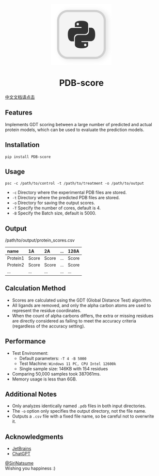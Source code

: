<div align="center">
     <img alt="img.jpg" height="200" src="avatar.png" width="200"/>
</div>
<h1 align="center">PDB-score</h1>

[中文文档请点击](readme-zh.md)

## Features
Implements GDT scoring between a large number of predicted and actual protein models, which can be used to evaluate the prediction models.

## Installation
```
pip install PDB-score
```

## Usage
```aiignore
psc -c /path/to/control -t /path/to/treatment -o /path/to/output
```
- `-c` Directory where the experimental PDB files are stored.
- `-t` Directory where the predicted PDB files are stored.
- `-o` Directory for saving the output scores.
- `-T` Specify the number of cores, default is 4.
- `-B` Specify the Batch size, default is 5000.

## Output
/path/to/output/protein_scores.csv

| name     | 1A    | 2A    | ... | 128A  |
|:---------|:------|:------|:----|:------|
| Protein1 | Score | Score | ... | Score |
| Protein2 | Score | Score | ... | Score |
| ...      | ...   | ...   | ... | ...   |

## Calculation Method
- Scores are calculated using the GDT (Global Distance Test) algorithm.
- All ligands are removed, and only the alpha carbon atoms are used to represent the residue coordinates.
- When the count of alpha carbons differs, the extra or missing residues are directly considered as failing to meet the accuracy criteria (regardless of the accuracy setting).

## Performance
- Test Environment:
  - Default parameters: `-T 4 -B 5000`
  - Test Machine: `Windows 11 PC, CPU Intel 12600k`
  - Single sample size: 146KB with 154 residues
- Comparing 50,000 samples took 387061ms.
- Memory usage is less than 6GB.

## Additional Notes
- Only analyzes identically named `.pdb` files in both input directories.
- The `-o` option only specifies the output directory, not the file name.
- Outputs a `.csv` file with a fixed file name, so be careful not to overwrite it.

## Acknowledgments
- [JetBrains](https://www.jetbrains.com/)
- [ChatGPT](https://www.chatgpt.com)

[@SiriNatsume](https://github.com/SiriNatsume)  
Wishing you happiness :)